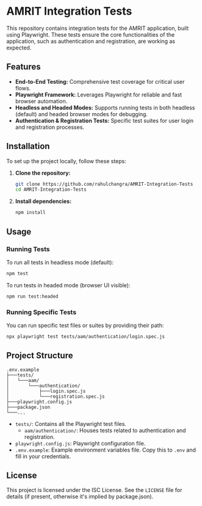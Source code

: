 # AMRIT Integration Tests

This repository contains integration tests for the AMRIT application, built using Playwright. These tests ensure the core functionalities of the application, such as authentication and registration, are working as expected.

## Features

- **End-to-End Testing:** Comprehensive test coverage for critical user flows.
- **Playwright Framework:** Leverages Playwright for reliable and fast browser automation.
- **Headless and Headed Modes:** Supports running tests in both headless (default) and headed browser modes for debugging.
- **Authentication & Registration Tests:** Specific test suites for user login and registration processes.

## Installation

To set up the project locally, follow these steps:

1.  **Clone the repository:**

    ```bash
    git clone https://github.com/rahulchangra/AMRIT-Integration-Tests
    cd AMRIT-Integration-Tests
    ```

2.  **Install dependencies:**

    ```bash
    npm install
    ```

## Usage

### Running Tests

To run all tests in headless mode (default):

```bash
npm test
```

To run tests in headed mode (browser UI visible):

```bash
npm run test:headed
```

### Running Specific Tests

You can run specific test files or suites by providing their path:

```bash
npx playwright test tests/aam/authentication/login.spec.js
```

## Project Structure

```
.env.example
├───tests/
│   └───aam/
│       └───authentication/
│           ├───login.spec.js
│           └───registration.spec.js
├───playwright.config.js
├───package.json
└───...
```

- `tests/`: Contains all the Playwright test files.
  - `aam/authentication/`: Houses tests related to authentication and registration.
- `playwright.config.js`: Playwright configuration file.
- `.env.example`: Example environment variables file. Copy this to `.env` and fill in your credentials.

## License

This project is licensed under the ISC License. See the `LICENSE` file for details (if present, otherwise it's implied by package.json).
